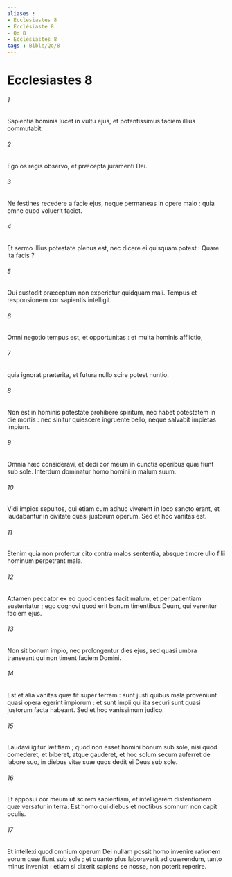 ```yaml
---
aliases : 
- Ecclesiastes 8
- Ecclésiaste 8
- Qo 8
- Ecclesiastes 8
tags : Bible/Qo/8
---
```


# Ecclesiastes 8

###### 1
Sapientia hominis lucet in vultu ejus, et potentissimus faciem illius commutabit.
###### 2
Ego os regis observo, et præcepta juramenti Dei.
###### 3
Ne festines recedere a facie ejus, neque permaneas in opere malo : quia omne quod voluerit faciet.
###### 4
Et sermo illius potestate plenus est, nec dicere ei quisquam potest : Quare ita facis ?
###### 5
Qui custodit præceptum non experietur quidquam mali. Tempus et responsionem cor sapientis intelligit.
###### 6
Omni negotio tempus est, et opportunitas : et multa hominis afflictio,
###### 7
quia ignorat præterita, et futura nullo scire potest nuntio.
###### 8
Non est in hominis potestate prohibere spiritum, nec habet potestatem in die mortis : nec sinitur quiescere ingruente bello, neque salvabit impietas impium.
###### 9
Omnia hæc consideravi, et dedi cor meum in cunctis operibus quæ fiunt sub sole. Interdum dominatur homo homini in malum suum.
###### 10
Vidi impios sepultos, qui etiam cum adhuc viverent in loco sancto erant, et laudabantur in civitate quasi justorum operum. Sed et hoc vanitas est.
###### 11
Etenim quia non profertur cito contra malos sententia, absque timore ullo filii hominum perpetrant mala.
###### 12
Attamen peccator ex eo quod centies facit malum, et per patientiam sustentatur ; ego cognovi quod erit bonum timentibus Deum, qui verentur faciem ejus.
###### 13
Non sit bonum impio, nec prolongentur dies ejus, sed quasi umbra transeant qui non timent faciem Domini.
###### 14
Est et alia vanitas quæ fit super terram : sunt justi quibus mala proveniunt quasi opera egerint impiorum : et sunt impii qui ita securi sunt quasi justorum facta habeant. Sed et hoc vanissimum judico.
###### 15
Laudavi igitur lætitiam ; quod non esset homini bonum sub sole, nisi quod comederet, et biberet, atque gauderet, et hoc solum secum auferret de labore suo, in diebus vitæ suæ quos dedit ei Deus sub sole.
###### 16
Et apposui cor meum ut scirem sapientiam, et intelligerem distentionem quæ versatur in terra. Est homo qui diebus et noctibus somnum non capit oculis.
###### 17
Et intellexi quod omnium operum Dei nullam possit homo invenire rationem eorum quæ fiunt sub sole ; et quanto plus laboraverit ad quærendum, tanto minus inveniat : etiam si dixerit sapiens se nosse, non poterit reperire.
